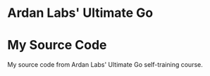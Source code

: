 # Ardan Labs' Ultimate Go

# My Source Code

My source code from Ardan Labs' Ultimate Go self-training course.
